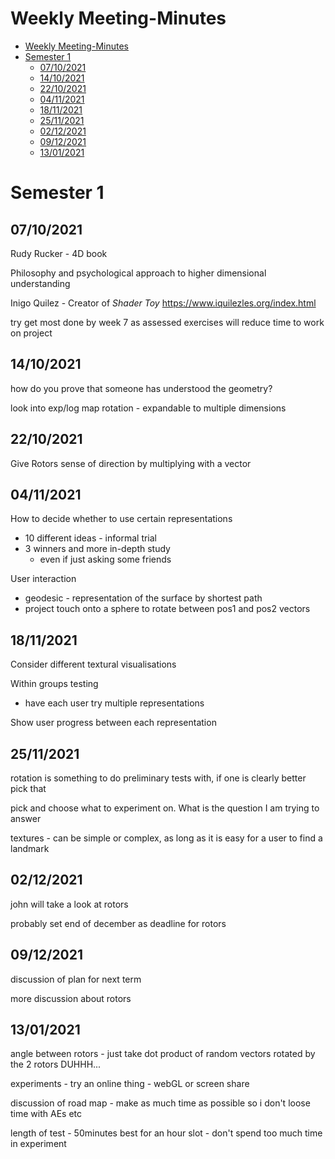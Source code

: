 # Weekly Meeting-Minutes

- [Weekly Meeting-Minutes](#weekly-meeting-minutes)
- [Semester 1](#semester-1)
  - [07/10/2021](#07102021)
  - [14/10/2021](#14102021)
  - [22/10/2021](#22102021)
  - [04/11/2021](#04112021)
  - [18/11/2021](#18112021)
  - [25/11/2021](#25112021)
  - [02/12/2021](#02122021)
  - [09/12/2021](#09122021)
  - [13/01/2021](#13012021)

# Semester 1
## 07/10/2021

Rudy Rucker - 4D book

Philosophy and psychological approach to higher dimensional understanding

Inigo Quilez - Creator of *Shader Toy*
https://www.iquilezles.org/index.html

try get most done by week 7 as assessed exercises will reduce time to work on project

## 14/10/2021

how do you prove that someone has understood the geometry?

look into exp/log map rotation - expandable to multiple dimensions

## 22/10/2021

Give Rotors sense of direction by multiplying with a vector

## 04/11/2021

How to decide whether to use certain representations
 - 10 different ideas - informal trial  
 - 3 winners and more in-depth study  
   - even if just asking some friends

User interaction
 - geodesic - representation of the surface by shortest path
 - project touch onto a sphere to rotate between pos1 and pos2 vectors

## 18/11/2021

Consider different textural visualisations

Within groups testing
 - have each user try multiple representations

Show user progress between each representation

## 25/11/2021

rotation is something to do preliminary tests with, if one is clearly better pick that

pick and choose what to experiment on. What is the question I am trying to answer

textures - can be simple or complex, as long as it is easy for a user to find a landmark

## 02/12/2021

john will take a look at rotors

probably set end of december as deadline for rotors

## 09/12/2021

discussion of plan for next term

more discussion about rotors

## 13/01/2021

angle between rotors - just take dot product of random vectors rotated by the 2 rotors DUHHH...

experiments - try an online thing - webGL or screen share

discussion of road map - make as much time as possible so i don't loose time with AEs etc

length of test - 50minutes best for an hour slot - don't spend too much time in experiment